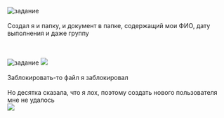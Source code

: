 ![задание](https://user-images.githubusercontent.com/70691206/96773266-ee878300-13ec-11eb-914a-f2052f18d612.jpg)  
   
Создал я и папку, и документ в папке, содержащий мои ФИО, дату выполнения и даже группу  
   
   
   
![задание](https://user-images.githubusercontent.com/70691206/96773678-8d13e400-13ed-11eb-8d1b-514a6003918a.jpg)   ![](https://user-images.githubusercontent.com/70691206/96753401-8038c580-13d8-11eb-8e0b-815e821c6ce9.jpg)  
   
Заблокировать-то файл я заблокировал  
   
Но десятка сказала, что я лох, поэтому создать нового пользователя мне не удалось  
![](https://user-images.githubusercontent.com/70691206/96772954-8a64bf00-13ec-11eb-862e-d5017a806286.gif)
